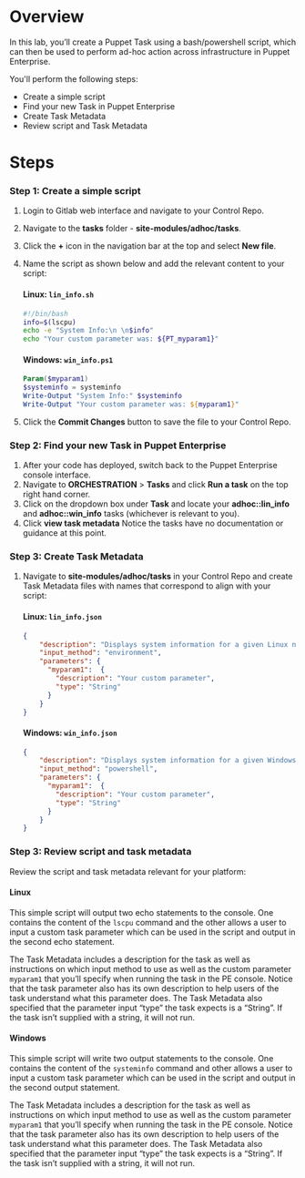# Overview

In this lab, you’ll create a Puppet Task using a bash/powershell script, which can then be used to perform ad-hoc action across infrastructure in Puppet Enterprise.

You'll perform the following steps:

* Create a simple script
* Find your new Task in Puppet Enterprise
* Create Task Metadata
* Review script and Task Metadata

# Steps

### Step 1: Create a simple script


1. Login to Gitlab web interface and navigate to your Control Repo.
2. Navigate to the **tasks** folder - **site-modules/adhoc/tasks**.
3. Click the **+** icon in the navigation bar at the top and select **New file**.
4. Name the script as shown below and add the relevant content to your script:

    #### Linux: `lin_info.sh`

    ```bash
    #!/bin/bash
    info=$(lscpu)
    echo -e "System Info:\n \n$info"
    echo "Your custom parameter was: ${PT_myparam1}"
    ```

    #### Windows: `win_info.ps1`

    ```powershell
    Param($myparam1)
    $systeminfo = systeminfo
    Write-Output "System Info:" $systeminfo
    Write-Output "Your custom parameter was: ${myparam1}"
    ```



5. Click the **Commit Changes** button to save the file to your Control Repo.

### Step 2: Find your new Task in Puppet Enterprise

1. After your code has deployed, switch back to the Puppet Enterprise console interface.
2. Navigate to **ORCHESTRATION** > **Tasks** and click **Run a task** on the top right hand corner.
3. Click on the dropdown box under **Task** and locate your **adhoc::lin_info** and **adhoc::win_info** tasks (whichever is relevant to you).
4. Click **view task metadata** Notice the tasks have no documentation or guidance at this point.

### Step 3: Create Task Metadata

1. Navigate to **site-modules/adhoc/tasks** in your Control Repo and create Task Metadata files with names that correspond to align with your script:

    #### Linux: `lin_info.json`

    ```json
    {
        "description": "Displays system information for a given Linux node via lscpu command",
        "input_method": "environment",
        "parameters": {
          "myparam1":  {
            "description": "Your custom parameter",
            "type": "String"
          }
        } 
    }
    ```

   #### Windows: `win_info.json`

    ```json
    {
        "description": "Displays system information for a given Windows node via systeminfo command",
        "input_method": "powershell",
        "parameters": {
          "myparam1":  {
    		"description": "Your custom parameter",
    		"type": "String"
          }
        }
    }
    ```


### Step 3: Review script and task metadata


Review the script and task metadata relevant for your platform:


#### Linux


This simple script will output two echo statements to the console. One contains the content of the `lscpu` command and the other allows a user to input a custom task parameter which can be used in the script and output in the second echo statement.


The Task Metadata includes a description for the task as well as instructions on which input method to use as well as the custom parameter `myparam1` that you’ll specify when running the task in the PE console. Notice that the task parameter also has its own description to help users of the task understand what this parameter does. The Task Metadata also specified that the parameter input “type” the task expects is a “String”. If the task isn’t supplied with a string, it will not run. 


#### Windows


This simple script will write two output statements to the console. One contains the content of the `systeminfo` command and other allows a user to input a custom task parameter which can be used in the script and output in the second output statement.


The Task Metadata includes a description for the task as well as instructions on which input method to use as well as the custom parameter `myparam1` that you’ll specify when running the task in the PE console. Notice that the task parameter also has its own description to help users of the task understand what this parameter does. The Task Metadata also specified that the parameter input “type” the task expects is a “String”. If the task isn’t supplied with a string, it will not run. 
